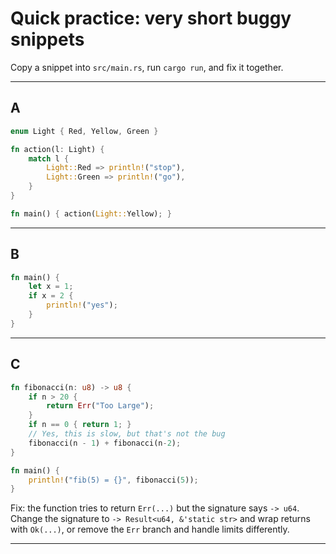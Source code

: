 # Quick practice: very short buggy snippets

Copy a snippet into `src/main.rs`, run `cargo run`, and fix it together.

---

## A

```rust
enum Light { Red, Yellow, Green }

fn action(l: Light) {
    match l {
        Light::Red => println!("stop"),
        Light::Green => println!("go"),
    }
}

fn main() { action(Light::Yellow); }
```

---

## B

```rust
fn main() {
    let x = 1;
    if x = 2 {
        println!("yes");
    }
}
```

---

## C

```rust
fn fibonacci(n: u8) -> u8 {
    if n > 20 {
        return Err("Too Large");
    }
    if n == 0 { return 1; }
    // Yes, this is slow, but that's not the bug
    fibonacci(n - 1) + fibonacci(n-2);
}

fn main() {
    println!("fib(5) = {}", fibonacci(5));
}
```

Fix: the function tries to return `Err(...)` but the signature says `-> u64`. Change the signature to `-> Result<u64, &'static str>` and wrap returns with `Ok(...)`, or remove the `Err` branch and handle limits differently.

---
